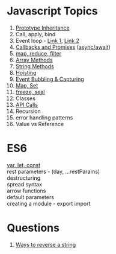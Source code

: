 # Javascript Topics

1) [Prototype Inheritance](https://medium.com/dev-bits/a-perfect-guide-for-cracking-a-javascript-interview-a-developers-perspective-23a5c0fa4d0d)
2) Call, apply, bind
3) Event loop - [Link 1](https://flaviocopes.com/javascript-event-loop/), [Link 2](https://careersjs.com/magazine/javascript-job-queue-microtask/)
4) [Callbacks and Promises](https://www.geeksforgeeks.org/javascript-promises/) ([async/await](https://www.geeksforgeeks.org/async-await-function-in-javascript/))
5) [map, reduce, filter](https://medium.com/poka-techblog/simplify-your-javascript-use-map-reduce-and-filter-bd02c593cc2d)
6) [Array Methods](https://developer.mozilla.org/en-US/docs/Web/JavaScript/Reference/Global_Objects/Array)
7) [String Methods](https://developer.mozilla.org/en-US/docs/Web/JavaScript/Reference/Global_Objects/String)
8) [Hoisting](https://medium.com/@pvivek4/hoisting-demystified-with-popular-interview-questions-38a93ea441ff)
9) [Event Bubbling & Capturing](https://medium.com/dev-bits/a-perfect-guide-for-cracking-a-javascript-interview-a-developers-perspective-23a5c0fa4d0d)
10) [Map, Set](https://javascript.info/map-set)
11) [freeze, seal](https://medium.com/dev-bits/a-perfect-guide-for-cracking-a-javascript-interview-a-developers-perspective-23a5c0fa4d0d)
12) Classes
13) [API Calls](https://levelup.gitconnected.com/all-possible-ways-of-making-an-api-call-in-plain-javascript-c0dee3c11b8b)
14) Recursion
15) error handling patterns
16) Value vs Reference


# ES6

[var, let, const](https://medium.com/@pvivek4/es6-difference-between-var-let-and-const-with-examples-18c2d5766851) <br>
rest parameters - (day, ...restParams) <br>
destructuring <br>
spread syntax <br>
arrow functions <br>
default parameters <br>
creating a module - export import <br>


# Questions

1) [Ways to reverse a string](https://betterprogramming.pub/5-ways-to-reverse-a-string-in-javascript-466f62845827)
